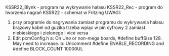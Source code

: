 KSSR22_Blynk - program na wykrywanie hałasu
KSSR22_Rec - program do tworzenia nagrań
KSSR22 - schemat w Fritzing
UWAGI:
1. przy programie do nagrywania zamiast programu do wykrywania hałasu brązowy kabel od guzika trzeba wpiąc w pin cyfrowy 2 zamiast niebieskiego i zielonego i vice versa
2. Edit pcmConfig.h
    a: On Uno or non-mega boards, #define buffSize 128. May need to increase.
    b: Uncomment #define ENABLE_RECORDING and #define BLOCK_COUNT 10000UL
